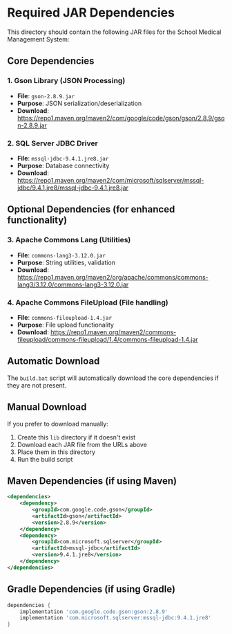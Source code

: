 # Required JAR Dependencies

This directory should contain the following JAR files for the School Medical Management System:

## Core Dependencies

### 1. Gson Library (JSON Processing)
- **File**: `gson-2.8.9.jar`
- **Purpose**: JSON serialization/deserialization
- **Download**: https://repo1.maven.org/maven2/com/google/code/gson/gson/2.8.9/gson-2.8.9.jar

### 2. SQL Server JDBC Driver
- **File**: `mssql-jdbc-9.4.1.jre8.jar`
- **Purpose**: Database connectivity
- **Download**: https://repo1.maven.org/maven2/com/microsoft/sqlserver/mssql-jdbc/9.4.1.jre8/mssql-jdbc-9.4.1.jre8.jar

## Optional Dependencies (for enhanced functionality)

### 3. Apache Commons Lang (Utilities)
- **File**: `commons-lang3-3.12.0.jar`
- **Purpose**: String utilities, validation
- **Download**: https://repo1.maven.org/maven2/org/apache/commons/commons-lang3/3.12.0/commons-lang3-3.12.0.jar

### 4. Apache Commons FileUpload (File handling)
- **File**: `commons-fileupload-1.4.jar`
- **Purpose**: File upload functionality
- **Download**: https://repo1.maven.org/maven2/commons-fileupload/commons-fileupload/1.4/commons-fileupload-1.4.jar

## Automatic Download

The `build.bat` script will automatically download the core dependencies if they are not present.

## Manual Download

If you prefer to download manually:

1. Create this `lib` directory if it doesn't exist
2. Download each JAR file from the URLs above
3. Place them in this directory
4. Run the build script

## Maven Dependencies (if using Maven)

```xml
<dependencies>
    <dependency>
        <groupId>com.google.code.gson</groupId>
        <artifactId>gson</artifactId>
        <version>2.8.9</version>
    </dependency>
    <dependency>
        <groupId>com.microsoft.sqlserver</groupId>
        <artifactId>mssql-jdbc</artifactId>
        <version>9.4.1.jre8</version>
    </dependency>
</dependencies>
```

## Gradle Dependencies (if using Gradle)

```gradle
dependencies {
    implementation 'com.google.code.gson:gson:2.8.9'
    implementation 'com.microsoft.sqlserver:mssql-jdbc:9.4.1.jre8'
}
```
